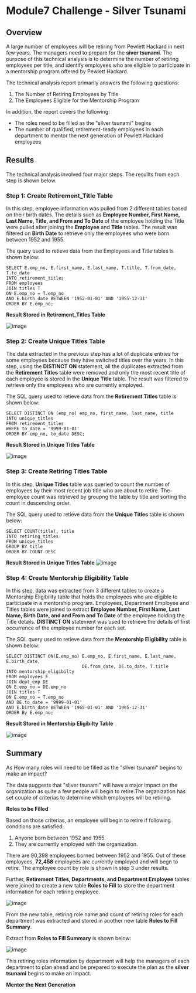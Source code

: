 # Module7 Challenge - Silver Tsunami

## Overview
A large number of employees will be retiring from Pewlett Hackard in next few years. The managers need to prepare for the **siver tsunami**. The purpose of this technical analysis is to determine the number of retiring employees per title, and identify employees who are eligible to participate in a mentorship program offered by Pewlett Hackard.

The technical analysis report primarily answers the following questions:
1. The Number of Retiring Employees by Title
2. The Employees Eligible for the Mentorship Program

In addition, the report covers the following: 
- The roles need to be filled as the "silver tsunami" begins
- The number of qualified, retirement-ready employees in each department to mentor the next generation of Pewlett Hackard employees

## Results
The technical analysis involved four major steps. The resullts from each step is shown below.

### Step 1: Create Retirement_Title Table
In this step, employee information was pulled from 2 different tables based on their birth dates. The details such as **Employee Number, First Name, Last Name, Title, and From and To Date** of the employee holding the Title were pulled after joining the **Employee** and **Title** tables. The result was filtered on **Birth Date** to retrieve only the employees who were born between 1952 and 1955.

The query used to retieve data from the Employees and Title tables is shown below:
    
    SELECT E.emp_no, E.first_name, E.last_name, T.title, T.from_date, T.to_date   
    INTO retirement_titles  
    FROM employees  
    JOIN titles T    
    ON E.emp_no = T.emp_no    
    AND E.birth_date BETWEEN '1952-01-01' AND '1955-12-31'    
    ORDER BY E.emp_no;  

**Result Stored in Retirement_Titles Table**

![image](https://user-images.githubusercontent.com/31812730/194619030-11c9e507-0209-488d-887c-386d066b93b0.png)

### Step 2: Create Unique Titles Table
The data extracted in the previous step has a lot of duplicate entries for some employees because they have switched titles over the years. In this step, using the **DISTINCT ON** statement, all the duplicates extracted from the **Retirement Titles** table were removed and only the most recent title of each employee is stored in the **Unique Title** table. The result was filtered to retrieve only the employees who are currently employed.   

The SQL query used to retieve data from the **Retirement Titles** table is shown below:

    SELECT DISTINCT ON (emp_no) emp_no, first_name, last_name, title
    INTO unique_titles
    FROM retirement_titles
    WHERE to_date = '9999-01-01'
    ORDER BY emp_no, to_date DESC;

**Result Stored in Unique Titles Table**

![image](https://user-images.githubusercontent.com/31812730/194647915-d81ec7a8-f946-4a86-ae10-3eda5c4d6866.png)

### Step 3: Create Retiring Titles Table
In this step, **Unique Titles** table was queried to count the number of employees by their most recent job title who are about to retire. The employee count was retrieved by groupng the table by title and sorting the count in descending order.

The SQL query used to retieve data from the **Unique Titles** table is shown below:

    SELECT COUNT(title), title
    INTO retiring_titles
    FROM unique_titles
    GROUP BY title
    ORDER BY COUNT DESC
    
**Result Stored in Unique Titles Table**
![image](https://user-images.githubusercontent.com/31812730/194464970-14a3c62b-e2f1-450f-acec-c33885b0578b.png)

### Step 4: Create Mentorship Eligibility Table
In this step, data was extracted from 3 different tables to create a Mentorship Eligibility table that holds the employees who are eligible to participate in a mentorship program. Employees, Department Employee and Titles tables were joined to extract **Employee Number, First Name, Last Name, Birth Date, and and From and To Date** of the employee holding the Title details. **DISTINCT ON** statement was used to retrieve the details of first occurrence of the employee number for each set.

The SQL query used to retieve data from the **Mentorship Eligibility** table is shown below:

    SELECT DISTINCT ON(E.emp_no) E.emp_no, E.first_name, E.last_name, E.birth_date, 
                                 DE.from_date, DE.to_date, T.title
    INTO mentorship_eligibilty
    FROM employees E
    JOIN dept_emp DE
    ON E.emp_no = DE.emp_no
    JOIN titles T
    ON E.emp_no = T.emp_no
    AND DE.to_date = '9999-01-01'
    AND E.birth_date BETWEEN '1965-01-01' AND '1965-12-31'
    ORDER By E.emp_no;

**Result Stored in Mentorship Eligibilty  Table**

![image](https://user-images.githubusercontent.com/31812730/194465157-605ad31e-3a35-4898-95ed-ee334ec054a8.png)

## Summary
As How many roles will need to be filled as the "silver tsunami" begins to make an impact?

The data suggests that "sliver tsunami" will have a major impact on the organization as quite a few people will begin to retire.The organization has set couple of criterias to determine which employees will be retiring. 

**Roles to be Filled**

Based on those criterias, an employee will begin to retire if following conditions are satisfied:
1. Anyone born between 1952 and 1955. 
2. They are currently employed with the organization.

There are 90,398 employees borned between 1952 and 1955. Out of these employees, **72,458** employees are currently employed and will begn to retire. The employee count by role is shown in step 3 under results. 

Further, **Retirement Titles, Departments, and Department Employee** tables were joined to create a new table **Roles to Fill** to store the department information for each retiring employee. 

![image](https://user-images.githubusercontent.com/31812730/194779824-37396739-b4fb-4f61-a5a2-e0a767785af7.png)

From the new table, retiring role name and count of retiring roles for each department was extracted and stored in another new table **Roles to Fill Summary**.

Extract from **Roles to Fill Summary** is shown below:

![image](https://user-images.githubusercontent.com/31812730/194779224-47d4386e-be79-4c94-88a8-e9230bc53364.png)

This retiring roles information by department will help the managers of each department to plan ahead and be prepared to execute the plan as the **silver tsunami** begins to make an impact.   

**Mentor the Next Generation**







 
